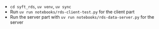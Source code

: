 - `cd syft_rds`, `uv venv`, `uv sync`
- Run `uv run notebooks/rds-client-test.py` for the client part
- Run the server part with `uv run notebooks/rds-data-server.py` for the server
